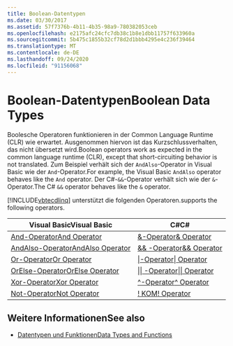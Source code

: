 ```yaml
---
title: Boolean-Datentypen
ms.date: 03/30/2017
ms.assetid: 57f7376b-4b11-4b35-98a9-780382053ceb
ms.openlocfilehash: e2175afc24cfc7db38c1b8e1dbb11757f633960a
ms.sourcegitcommit: 5b475c1855b32cf78d2d1bbb4295e4c236f39464
ms.translationtype: MT
ms.contentlocale: de-DE
ms.lasthandoff: 09/24/2020
ms.locfileid: "91156068"
---
```

# <a name="boolean-data-types"></a><span data-ttu-id="d8342-102">Boolean-Datentypen</span><span class="sxs-lookup"><span data-stu-id="d8342-102">Boolean Data Types</span></span>

<span data-ttu-id="d8342-103">Boolesche Operatoren funktionieren in der Common Language Runtime (CLR) wie erwartet. Ausgenommen hiervon ist das Kurzschlussverhalten, das nicht übersetzt wird.</span><span class="sxs-lookup"><span data-stu-id="d8342-103">Boolean operators work as expected in the common language runtime (CLR), except that short-circuiting behavior is not translated.</span></span> <span data-ttu-id="d8342-104">Zum Beispiel verhält sich der `AndAlso`-Operator in Visual Basic wie der `And`-Operator.</span><span class="sxs-lookup"><span data-stu-id="d8342-104">For example, the Visual Basic `AndAlso` operator behaves like the `And` operator.</span></span> <span data-ttu-id="d8342-105">Der C#-`&&`-Operator verhält sich wie der `&`-Operator.</span><span class="sxs-lookup"><span data-stu-id="d8342-105">The C# `&&` operator behaves like the `&` operator.</span></span>  
  
 [!INCLUDE[vbtecdlinq](../../../../../../includes/vbtecdlinq-md.md)] <span data-ttu-id="d8342-106">unterstützt die folgenden Operatoren.</span><span class="sxs-lookup"><span data-stu-id="d8342-106">supports the following operators.</span></span>  
  
|<span data-ttu-id="d8342-107">Visual Basic</span><span class="sxs-lookup"><span data-stu-id="d8342-107">Visual Basic</span></span>|<span data-ttu-id="d8342-108">C#</span><span class="sxs-lookup"><span data-stu-id="d8342-108">C#</span></span>|  
|------------------|---------|  
|[<span data-ttu-id="d8342-109">And-Operator</span><span class="sxs-lookup"><span data-stu-id="d8342-109">And Operator</span></span>](../../../../../visual-basic/language-reference/operators/and-operator.md)|[<span data-ttu-id="d8342-110">&-Operator</span><span class="sxs-lookup"><span data-stu-id="d8342-110">& Operator</span></span>](../../../../../csharp/language-reference/operators/boolean-logical-operators.md#logical-and-operator-)|  
|[<span data-ttu-id="d8342-111">AndAlso-Operator</span><span class="sxs-lookup"><span data-stu-id="d8342-111">AndAlso Operator</span></span>](../../../../../visual-basic/language-reference/operators/andalso-operator.md)|[<span data-ttu-id="d8342-112">&& -Operator</span><span class="sxs-lookup"><span data-stu-id="d8342-112">&& Operator</span></span>](../../../../../csharp/language-reference/operators/boolean-logical-operators.md#conditional-logical-and-operator-)|  
|[<span data-ttu-id="d8342-113">Or-Operator</span><span class="sxs-lookup"><span data-stu-id="d8342-113">Or Operator</span></span>](../../../../../visual-basic/language-reference/operators/or-operator.md)|[<span data-ttu-id="d8342-114">&#124;-Operator</span><span class="sxs-lookup"><span data-stu-id="d8342-114">&#124; Operator</span></span>](../../../../../csharp/language-reference/operators/boolean-logical-operators.md#logical-or-operator-)|  
|[<span data-ttu-id="d8342-115">OrElse-Operator</span><span class="sxs-lookup"><span data-stu-id="d8342-115">OrElse Operator</span></span>](../../../../../visual-basic/language-reference/operators/orelse-operator.md)|[<span data-ttu-id="d8342-116">&#124;&#124; -Operator</span><span class="sxs-lookup"><span data-stu-id="d8342-116">&#124;&#124; Operator</span></span>](../../../../../csharp/language-reference/operators/boolean-logical-operators.md#conditional-logical-or-operator-)|  
|[<span data-ttu-id="d8342-117">Xor-Operator</span><span class="sxs-lookup"><span data-stu-id="d8342-117">Xor Operator</span></span>](../../../../../visual-basic/language-reference/operators/xor-operator.md)|[<span data-ttu-id="d8342-118">^-Operator</span><span class="sxs-lookup"><span data-stu-id="d8342-118">^ Operator</span></span>](../../../../../csharp/language-reference/operators/boolean-logical-operators.md#logical-exclusive-or-operator-)|  
|[<span data-ttu-id="d8342-119">Not-Operator</span><span class="sxs-lookup"><span data-stu-id="d8342-119">Not Operator</span></span>](../../../../../visual-basic/language-reference/operators/not-operator.md)|[<span data-ttu-id="d8342-120">\! KOM</span><span class="sxs-lookup"><span data-stu-id="d8342-120">\! Operator</span></span>](../../../../../csharp/language-reference/operators/boolean-logical-operators.md#logical-negation-operator-)|  
  
## <a name="see-also"></a><span data-ttu-id="d8342-121">Weitere Informationen</span><span class="sxs-lookup"><span data-stu-id="d8342-121">See also</span></span>

- [<span data-ttu-id="d8342-122">Datentypen und Funktionen</span><span class="sxs-lookup"><span data-stu-id="d8342-122">Data Types and Functions</span></span>](data-types-and-functions.md)
